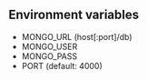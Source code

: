 ## Environment variables

- MONGO_URL (host[:port]/db)
- MONGO_USER
- MONGO_PASS
- PORT (default: 4000)